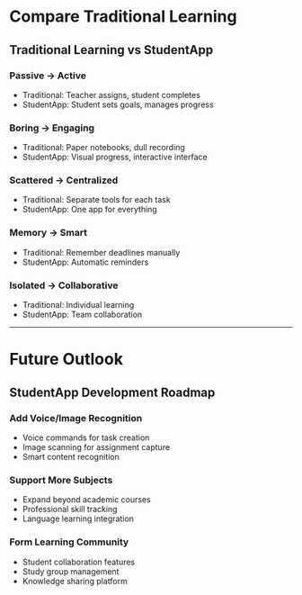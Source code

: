 
# Compare Traditional Learning

## Traditional Learning vs StudentApp

### Passive → Active
- Traditional: Teacher assigns, student completes
- StudentApp: Student sets goals, manages progress

### Boring → Engaging
- Traditional: Paper notebooks, dull recording
- StudentApp: Visual progress, interactive interface

### Scattered → Centralized
- Traditional: Separate tools for each task
- StudentApp: One app for everything

### Memory → Smart
- Traditional: Remember deadlines manually
- StudentApp: Automatic reminders

### Isolated → Collaborative
- Traditional: Individual learning
- StudentApp: Team collaboration

---

# Future Outlook

## StudentApp Development Roadmap

### Add Voice/Image Recognition
- Voice commands for task creation
- Image scanning for assignment capture
- Smart content recognition

### Support More Subjects
- Expand beyond academic courses
- Professional skill tracking
- Language learning integration

### Form Learning Community
- Student collaboration features
- Study group management
- Knowledge sharing platform
